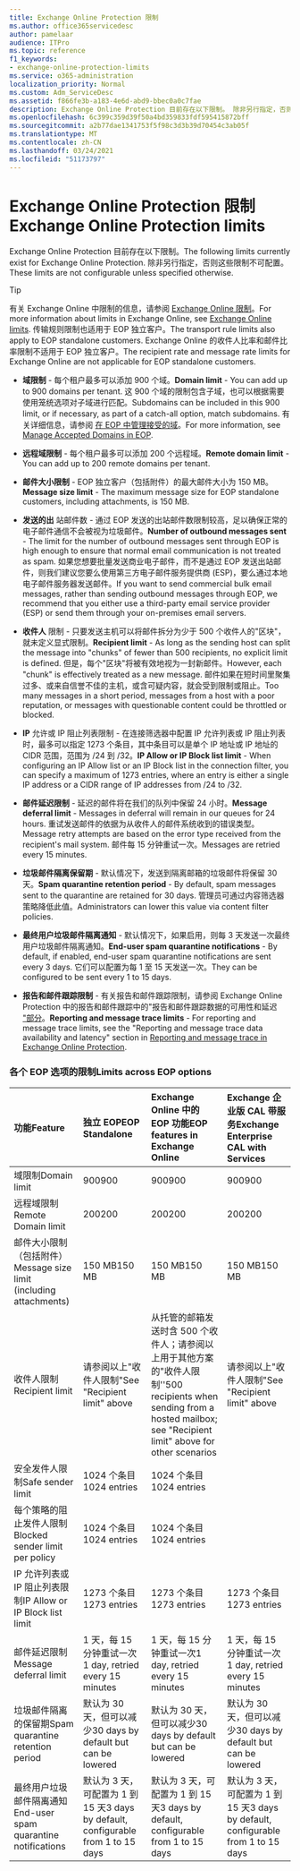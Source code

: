 ```yaml
---
title: Exchange Online Protection 限制
ms.author: office365servicedesc
author: pamelaar
audience: ITPro
ms.topic: reference
f1_keywords:
- exchange-online-protection-limits
ms.service: o365-administration
localization_priority: Normal
ms.custom: Adm_ServiceDesc
ms.assetid: f866fe3b-a183-4e6d-abd9-bbec0a0c7fae
description: Exchange Online Protection 目前存在以下限制。 除非另行指定，否则这些限制不可配置。
ms.openlocfilehash: 6c399c359d39f50a4bd359833fdf595415872bff
ms.sourcegitcommit: a2b77dae1341753f5f98c3d3b39d70454c3ab05f
ms.translationtype: MT
ms.contentlocale: zh-CN
ms.lasthandoff: 03/24/2021
ms.locfileid: "51173797"
---
```

# <a name="exchange-online-protection-limits"></a><span data-ttu-id="b348a-104">Exchange Online Protection 限制</span><span class="sxs-lookup"><span data-stu-id="b348a-104">Exchange Online Protection limits</span></span>

<span data-ttu-id="b348a-105">Exchange Online Protection 目前存在以下限制。</span><span class="sxs-lookup"><span data-stu-id="b348a-105">The following limits currently exist for Exchange Online Protection.</span></span> <span data-ttu-id="b348a-106">除非另行指定，否则这些限制不可配置。</span><span class="sxs-lookup"><span data-stu-id="b348a-106">These limits are not configurable unless specified otherwise.</span></span> 
  
> [!TIP]
> <span data-ttu-id="b348a-107">有关 Exchange Online 中限制的信息，请参阅 [Exchange Online 限制](../exchange-online-service-description/exchange-online-limits.md)。</span><span class="sxs-lookup"><span data-stu-id="b348a-107">For more information about limits in Exchange Online, see [Exchange Online limits](../exchange-online-service-description/exchange-online-limits.md).</span></span> <span data-ttu-id="b348a-108">传输规则限制也适用于 EOP 独立客户。</span><span class="sxs-lookup"><span data-stu-id="b348a-108">The transport rule limits also apply to EOP standalone customers.</span></span> <span data-ttu-id="b348a-109">Exchange Online 的收件人比率和邮件比率限制不适用于 EOP 独立客户。</span><span class="sxs-lookup"><span data-stu-id="b348a-109">The recipient rate and message rate limits for Exchange Online are not applicable for EOP standalone customers.</span></span> 
  
- <span data-ttu-id="b348a-110">**域限制** - 每个租户最多可以添加 900 个域。</span><span class="sxs-lookup"><span data-stu-id="b348a-110">**Domain limit** - You can add up to 900 domains per tenant.</span></span> <span data-ttu-id="b348a-111">这 900 个域的限制包含子域，也可以根据需要使用笼统选项对子域进行匹配。</span><span class="sxs-lookup"><span data-stu-id="b348a-111">Subdomains can be included in this 900 limit, or if necessary, as part of a catch-all option, match subdomains.</span></span> <span data-ttu-id="b348a-112">有关详细信息，请参阅 [在 EOP 中管理接受的域](/microsoft-365/security/office-365-security/exchange-online-protection-overview)。</span><span class="sxs-lookup"><span data-stu-id="b348a-112">For more information, see [Manage Accepted Domains in EOP](/microsoft-365/security/office-365-security/exchange-online-protection-overview).</span></span>

- <span data-ttu-id="b348a-113">**远程域限制** - 每个租户最多可以添加 200 个远程域。</span><span class="sxs-lookup"><span data-stu-id="b348a-113">**Remote domain limit** - You can add up to 200 remote domains per tenant.</span></span>
    
- <span data-ttu-id="b348a-114">**邮件大小限制** - EOP 独立客户（包括附件）的最大邮件大小为 150 MB。</span><span class="sxs-lookup"><span data-stu-id="b348a-114">**Message size limit** - The maximum message size for EOP standalone customers, including attachments, is 150 MB.</span></span> 
    
- <span data-ttu-id="b348a-115">**发送的出** 站邮件数 - 通过 EOP 发送的出站邮件数限制较高，足以确保正常的电子邮件通信不会被视为垃圾邮件。</span><span class="sxs-lookup"><span data-stu-id="b348a-115">**Number of outbound messages sent** - The limit for the number of outbound messages sent through EOP is high enough to ensure that normal email communication is not treated as spam.</span></span> <span data-ttu-id="b348a-116">如果您想要批量发送商业电子邮件，而不是通过 EOP 发送出站邮件，则我们建议您要么使用第三方电子邮件服务提供商 (ESP)，要么通过本地电子邮件服务器发送邮件。</span><span class="sxs-lookup"><span data-stu-id="b348a-116">If you want to send commercial bulk email messages, rather than sending outbound messages through EOP, we recommend that you either use a third-party email service provider (ESP) or send them through your on-premises email servers.</span></span> 
    
- <span data-ttu-id="b348a-117">**收件人** 限制 - 只要发送主机可以将邮件拆分为少于 500 个收件人的"区块"，就未定义显式限制。</span><span class="sxs-lookup"><span data-stu-id="b348a-117">**Recipient limit** - As long as the sending host can split the message into "chunks" of fewer than 500 recipients, no explicit limit is defined.</span></span> <span data-ttu-id="b348a-118">但是，每个"区块"将被有效地视为一封新邮件。</span><span class="sxs-lookup"><span data-stu-id="b348a-118">However, each "chunk" is effectively treated as a new message.</span></span> <span data-ttu-id="b348a-119">邮件如果在短时间里聚集过多、或来自信誉不佳的主机，或含可疑内容，就会受到限制或阻止。</span><span class="sxs-lookup"><span data-stu-id="b348a-119">Too many messages in a short period, messages from a host with a poor reputation, or messages with questionable content could be throttled or blocked.</span></span> 
    
- <span data-ttu-id="b348a-120">**IP** 允许或 IP 阻止列表限制 - 在连接筛选器中配置 IP 允许列表或 IP 阻止列表时，最多可以指定 1273 个条目，其中条目可以是单个 IP 地址或 IP 地址的 CIDR 范围，范围为 /24 到 /32。</span><span class="sxs-lookup"><span data-stu-id="b348a-120">**IP Allow or IP Block list limit** - When configuring an IP Allow list or an IP Block list in the connection filter, you can specify a maximum of 1273 entries, where an entry is either a single IP address or a CIDR range of IP addresses from /24 to /32.</span></span> 
    
- <span data-ttu-id="b348a-121">**邮件延迟限制** - 延迟的邮件将在我们的队列中保留 24 小时。</span><span class="sxs-lookup"><span data-stu-id="b348a-121">**Message deferral limit** - Messages in deferral will remain in our queues for 24 hours.</span></span> <span data-ttu-id="b348a-122">重试发送邮件的依据为从收件人的邮件系统收到的错误类型。</span><span class="sxs-lookup"><span data-stu-id="b348a-122">Message retry attempts are based on the error type received from the recipient's mail system.</span></span> <span data-ttu-id="b348a-123">邮件每 15 分钟重试一次。</span><span class="sxs-lookup"><span data-stu-id="b348a-123">Messages are retried every 15 minutes.</span></span> 
    
- <span data-ttu-id="b348a-124">**垃圾邮件隔离保留期** - 默认情况下，发送到隔离邮箱的垃圾邮件将保留 30 天。</span><span class="sxs-lookup"><span data-stu-id="b348a-124">**Spam quarantine retention period** - By default, spam messages sent to the quarantine are retained for 30 days.</span></span> <span data-ttu-id="b348a-125">管理员可通过内容筛选器策略降低此值。</span><span class="sxs-lookup"><span data-stu-id="b348a-125">Administrators can lower this value via content filter policies.</span></span> 
    
- <span data-ttu-id="b348a-126">**最终用户垃圾邮件隔离通知** - 默认情况下，如果启用，则每 3 天发送一次最终用户垃圾邮件隔离通知。</span><span class="sxs-lookup"><span data-stu-id="b348a-126">**End-user spam quarantine notifications** - By default, if enabled, end-user spam quarantine notifications are sent every 3 days.</span></span> <span data-ttu-id="b348a-127">它们可以配置为每 1 至 15 天发送一次。</span><span class="sxs-lookup"><span data-stu-id="b348a-127">They can be configured to be sent every 1 to 15 days.</span></span> 
    
- <span data-ttu-id="b348a-128">**报告和邮件跟踪限制** - 有关报告和邮件跟踪限制，请参阅 Exchange Online Protection 中的报告和邮件跟踪中的"报告和邮件跟踪数据的可用性和延迟 ["部分](/microsoft-365/security/office-365-security/reporting-and-message-trace-in-exchange-online-protection)。</span><span class="sxs-lookup"><span data-stu-id="b348a-128">**Reporting and message trace limits** - For reporting and message trace limits, see the "Reporting and message trace data availability and latency" section in [Reporting and message trace in Exchange Online Protection](/microsoft-365/security/office-365-security/reporting-and-message-trace-in-exchange-online-protection).</span></span>
    
### <a name="limits-across-eop-options"></a><span data-ttu-id="b348a-129">各个 EOP 选项的限制</span><span class="sxs-lookup"><span data-stu-id="b348a-129">Limits across EOP options</span></span>

| <span data-ttu-id="b348a-130">功能</span><span class="sxs-lookup"><span data-stu-id="b348a-130">Feature</span></span> | <span data-ttu-id="b348a-131">独立 EOP</span><span class="sxs-lookup"><span data-stu-id="b348a-131">EOP Standalone</span></span> | <span data-ttu-id="b348a-132">Exchange Online 中的 EOP 功能</span><span class="sxs-lookup"><span data-stu-id="b348a-132">EOP features in Exchange Online</span></span> | <span data-ttu-id="b348a-133">Exchange 企业版 CAL 带服务</span><span class="sxs-lookup"><span data-stu-id="b348a-133">Exchange Enterprise CAL with Services</span></span> |
|:-----|:-----|:-----|:-----|
|<span data-ttu-id="b348a-134">域限制</span><span class="sxs-lookup"><span data-stu-id="b348a-134">Domain limit</span></span>  <br/> |<span data-ttu-id="b348a-135">900</span><span class="sxs-lookup"><span data-stu-id="b348a-135">900</span></span>  <br/> |<span data-ttu-id="b348a-136">900</span><span class="sxs-lookup"><span data-stu-id="b348a-136">900</span></span>  <br/> |<span data-ttu-id="b348a-137">900</span><span class="sxs-lookup"><span data-stu-id="b348a-137">900</span></span>  <br/> |
|<span data-ttu-id="b348a-138">远程域限制</span><span class="sxs-lookup"><span data-stu-id="b348a-138">Remote Domain limit</span></span>  <br/> |<span data-ttu-id="b348a-139">200</span><span class="sxs-lookup"><span data-stu-id="b348a-139">200</span></span>  <br/> |<span data-ttu-id="b348a-140">200</span><span class="sxs-lookup"><span data-stu-id="b348a-140">200</span></span>  <br/> |<span data-ttu-id="b348a-141">200</span><span class="sxs-lookup"><span data-stu-id="b348a-141">200</span></span>  <br/> |
|<span data-ttu-id="b348a-142">邮件大小限制（包括附件）</span><span class="sxs-lookup"><span data-stu-id="b348a-142">Message size limit (including attachments)</span></span>  <br/> |<span data-ttu-id="b348a-143">150 MB</span><span class="sxs-lookup"><span data-stu-id="b348a-143">150 MB</span></span>  <br/> |<span data-ttu-id="b348a-144">150 MB</span><span class="sxs-lookup"><span data-stu-id="b348a-144">150 MB</span></span>  <br/> |<span data-ttu-id="b348a-145">150 MB</span><span class="sxs-lookup"><span data-stu-id="b348a-145">150 MB</span></span>  <br/> |
|<span data-ttu-id="b348a-146">收件人限制</span><span class="sxs-lookup"><span data-stu-id="b348a-146">Recipient limit</span></span>  <br/> |<span data-ttu-id="b348a-147">请参阅以上"收件人限制"</span><span class="sxs-lookup"><span data-stu-id="b348a-147">See "Recipient limit" above</span></span>  <br/> |<span data-ttu-id="b348a-148">从托管的邮箱发送时含 500 个收件人；请参阅以上用于其他方案的"收件人限制''</span><span class="sxs-lookup"><span data-stu-id="b348a-148">500 recipients when sending from a hosted mailbox; see "Recipient limit" above for other scenarios</span></span>  <br/> |<span data-ttu-id="b348a-149">请参阅以上"收件人限制"</span><span class="sxs-lookup"><span data-stu-id="b348a-149">See "Recipient limit" above</span></span>  <br/> |
|<span data-ttu-id="b348a-150">安全发件人限制</span><span class="sxs-lookup"><span data-stu-id="b348a-150">Safe sender limit</span></span>  <br/> |<span data-ttu-id="b348a-151">1024 个条目</span><span class="sxs-lookup"><span data-stu-id="b348a-151">1024 entries</span></span>  <br/> |<span data-ttu-id="b348a-152">1024 个条目</span><span class="sxs-lookup"><span data-stu-id="b348a-152">1024 entries</span></span>  <br/> ||
|<span data-ttu-id="b348a-153">每个策略的阻止发件人限制</span><span class="sxs-lookup"><span data-stu-id="b348a-153">Blocked sender limit per policy</span></span>  <br/> |<span data-ttu-id="b348a-154">1024 个条目</span><span class="sxs-lookup"><span data-stu-id="b348a-154">1024 entries</span></span>  <br/> |<span data-ttu-id="b348a-155">1024 个条目</span><span class="sxs-lookup"><span data-stu-id="b348a-155">1024 entries</span></span>  <br/> ||
|<span data-ttu-id="b348a-156">IP 允许列表或 IP 阻止列表限制</span><span class="sxs-lookup"><span data-stu-id="b348a-156">IP Allow or IP Block list limit</span></span>  <br/> |<span data-ttu-id="b348a-157">1273 个条目</span><span class="sxs-lookup"><span data-stu-id="b348a-157">1273 entries</span></span>  <br/> |<span data-ttu-id="b348a-158">1273 个条目</span><span class="sxs-lookup"><span data-stu-id="b348a-158">1273 entries</span></span>  <br/> |<span data-ttu-id="b348a-159">1273 个条目</span><span class="sxs-lookup"><span data-stu-id="b348a-159">1273 entries</span></span>  <br/> |
|<span data-ttu-id="b348a-160">邮件延迟限制</span><span class="sxs-lookup"><span data-stu-id="b348a-160">Message deferral limit</span></span>  <br/> |<span data-ttu-id="b348a-161">1 天，每 15 分钟重试一次</span><span class="sxs-lookup"><span data-stu-id="b348a-161">1 day, retried every 15 minutes</span></span>  <br/> |<span data-ttu-id="b348a-162">1 天，每 15 分钟重试一次</span><span class="sxs-lookup"><span data-stu-id="b348a-162">1 day, retried every 15 minutes</span></span>  <br/> |<span data-ttu-id="b348a-163">1 天，每 15 分钟重试一次</span><span class="sxs-lookup"><span data-stu-id="b348a-163">1 day, retried every 15 minutes</span></span>  <br/> |
|<span data-ttu-id="b348a-164">垃圾邮件隔离的保留期</span><span class="sxs-lookup"><span data-stu-id="b348a-164">Spam quarantine retention period</span></span>  <br/> |<span data-ttu-id="b348a-165">默认为 30 天，但可以减少</span><span class="sxs-lookup"><span data-stu-id="b348a-165">30 days by default but can be lowered</span></span>  <br/> |<span data-ttu-id="b348a-166">默认为 30 天，但可以减少</span><span class="sxs-lookup"><span data-stu-id="b348a-166">30 days by default but can be lowered</span></span>  <br/> |<span data-ttu-id="b348a-167">默认为 30 天，但可以减少</span><span class="sxs-lookup"><span data-stu-id="b348a-167">30 days by default but can be lowered</span></span>  <br/> |
|<span data-ttu-id="b348a-168">最终用户垃圾邮件隔离通知</span><span class="sxs-lookup"><span data-stu-id="b348a-168">End-user spam quarantine notifications</span></span>  <br/> |<span data-ttu-id="b348a-169">默认为 3 天，可配置为 1 到 15 天</span><span class="sxs-lookup"><span data-stu-id="b348a-169">3 days by default, configurable from 1 to 15 days</span></span>  <br/> |<span data-ttu-id="b348a-170">默认为 3 天，可配置为 1 到 15 天</span><span class="sxs-lookup"><span data-stu-id="b348a-170">3 days by default, configurable from 1 to 15 days</span></span>  <br/> |<span data-ttu-id="b348a-171">默认为 3 天，可配置为 1 到 15 天</span><span class="sxs-lookup"><span data-stu-id="b348a-171">3 days by default, configurable from 1 to 15 days</span></span>  <br/> |
